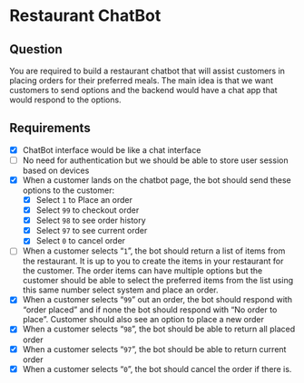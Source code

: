 # Restaurant ChatBot

## Question
You are required to build a restaurant chatbot that will assist customers in placing orders for their preferred meals. The main idea is that we want customers to send options and the backend would have a chat app that would respond to the options. 

## Requirements
- [x] ChatBot interface would be like a chat interface
- [ ] No need for authentication but we should be able to store user session based on devices
- [x] When a customer lands on the chatbot page, the bot should send these options to the customer:
    - [x] Select `1` to Place an order
    - [x] Select `99` to checkout order
    - [x] Select `98` to see order history
    - [x] Select `97` to see current order
    - [x] Select `0` to cancel order
- [ ] When a customer selects “`1`”, the bot should return a list of items from the restaurant. It is up to you to create the items in your restaurant for the customer. The order items can have multiple options but the customer should be able to select the preferred items from the list using this same number select system and place an order.
- [x] When a customer selects “`99`” out an order, the bot should respond with “order placed” and if none the bot should respond with “No order to place”. Customer should also see an option to place a new order
- [x] When a customer selects “`98`”, the bot should be able to return all placed order
- [x] When a customer selects “`97`”, the bot should be able to return current order
- [x] When a customer selects “`0`”, the bot should cancel the order if there is.
